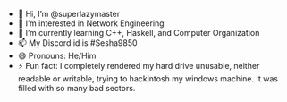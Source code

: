 - 👋 Hi, I’m @superlazymaster
- 👀 I’m interested in Network Engineering 
- 🌱 I’m currently learning C++, Haskell, and Computer Organization
- 📫 My Discord id is #Sesha9850
- 😄 Pronouns: He/Him
- ⚡ Fun fact: I completely rendered my hard drive unusable, neither readable or writable, trying to hackintosh my windows machine. It was filled with so many bad sectors. 

<!---
superlazymaster/superlazymaster is a ✨ special ✨ repository because its `README.md` (this file) appears on your GitHub profile.
You can click the Preview link to take a look at your changes.
--->
